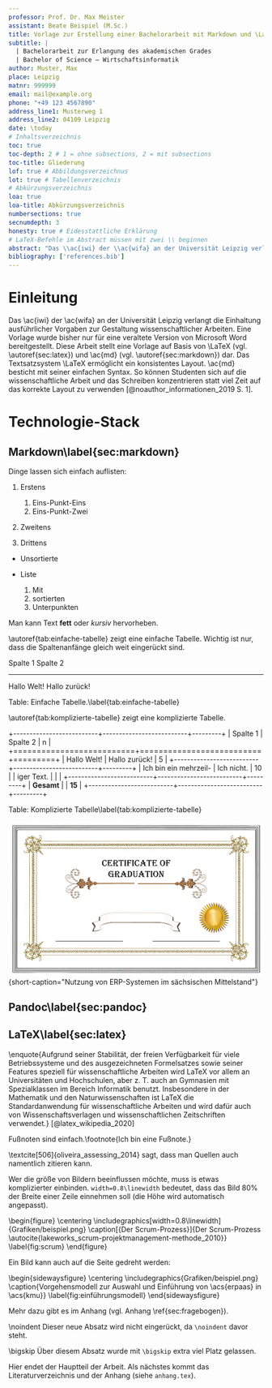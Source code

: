 ```yaml
---
professor: Prof. Dr. Max Meister
assistant: Beate Beispiel (M.Sc.)
title: Vorlage zur Erstellung einer Bachelorarbeit mit Markdown und \LaTeX
subtitle: |
  | Bachelorarbeit zur Erlangung des akademischen Grades
  | Bachelor of Science – Wirtschaftsinformatik
author: Muster, Max
place: Leipzig
matnr: 999999
email: mail@example.org
phone: "+49 123 4567890"
address_line1: Musterweg 1
address_line2: 04109 Leipzig
date: \today
# Inhaltsverzeichnis
toc: true
toc-depth: 2 # 1 = ohne subsections, 2 = mit subsections
toc-title: Gliederung
lof: true # Abbildungsverzeichnus
lot: true # Tabellenverzeichnis
# Abkürzungsverzeichnis
loa: true
loa-title: Abkürzungsverzeichnis
numbersections: true
secnumdepth: 3
honesty: true # Eidesstattliche Erklärung
# LaTeX-Befehle im Abstract müssen mit zwei \\ beginnen
abstract: "Das \\ac{iwi} der \\ac{wifa} an der Universität Leipzig verlangt die Einhaltung ausführlicher Vorgaben zur Gestaltung wissenschaftlicher Arbeiten. Eine Vorlage wurde bisher nur für eine veraltete Version von Microsoft Word bereitgestellt. Diese Arbeit stellt eine Vorlage auf Basis von \\LaTeX und \\ac{md} dar. Das Textsatzsystem \\LaTeX ermöglicht ein konsistentes Layout. \\ac{md} besticht mit seiner einfachen Syntax. So können Studenten sich auf die wissenschaftliche Arbeit und das Schreiben konzentrieren statt viel Zeit auf das korrekte Layout zu verwenden.\\newline\\newline Schlüsselwörter: \\textbf{LaTeX}, \\textbf{wissenschaftliche Arbeit}, \\textbf{Universität Leipzig}."
bibliography: ['references.bib']
---
```


# Einleitung

Das \ac{iwi} der \ac{wifa} an der Universität Leipzig verlangt die Einhaltung ausführlicher Vorgaben zur Gestaltung wissenschaftlicher Arbeiten. Eine Vorlage wurde bisher nur für eine veraltete Version von Microsoft Word bereitgestellt. Diese Arbeit stellt eine Vorlage auf Basis von \LaTeX (vgl. \autoref{sec:latex}) und \ac{md} (vgl. \autoref{sec:markdown}) dar. Das Textsatzsystem \LaTeX ermöglicht ein konsistentes Layout. \ac{md} besticht mit seiner einfachen Syntax. So können Studenten sich auf die wissenschaftliche Arbeit und das Schreiben konzentrieren statt viel Zeit auf das korrekte Layout zu verwenden [@noauthor_informationen_2019 S. 1].

# Technologie-Stack

## Markdown\label{sec:markdown}

Dinge lassen sich einfach auflisten:

1. Erstens

    1. Eins-Punkt-Eins
    2. Eins-Punkt-Zwei

2. Zweitens
3. Drittens

- Unsortierte
- Liste

    1. Mit
    2. sortierten
    3. Unterpunkten

Man kann Text **fett** oder *kursiv* hervorheben.

\autoref{tab:einfache-tabelle} zeigt eine einfache Tabelle. Wichtig ist nur, dass die Spaltenanfänge gleich weit eingerückt sind.

Spalte 1                        Spalte 2
--------------                  ----------------------
Hallo Welt!                     Hallo zurück!

Table: Einfache Tabelle.\label{tab:einfache-tabelle}

\autoref{tab:komplizierte-tabelle} zeigt eine komplizierte Tabelle.

+--------------------------+--------------------------+---------+
| Spalte 1                 | Spalte 2                 | n       | 
+==========================+==========================+=========+
| Hallo Welt!              | Hallo zurück!            | 5       |
+--------------------------+--------------------------+---------+
| Ich bin ein mehrzeil-    | Ich nicht.               | 10      |
| iger Text.               |                          |         |
+--------------------------+--------------------------+---------+
| **Gesamt**               |                          | **15**  |
+--------------------------+--------------------------+---------+

Table: Komplizierte Tabelle\label{tab:komplizierte-tabelle}

![Nutzung von \ac{erp}-Systemen im sächsischen Mittelstand 2013 (n = 203) [in Anlehnung an @leyh_nutzung_2014 Abbildung 1].\label{fig:erp-nutzung}](Grafiken/beispiel.png){short-caption="Nutzung von ERP-Systemen im sächsischen Mittelstand"}

## Pandoc\label{sec:pandoc}


## LaTeX\label{sec:latex}


\enquote{Aufgrund seiner Stabilität, der freien Verfügbarkeit für viele Betriebssysteme und des ausgezeichneten Formelsatzes sowie seiner Features speziell für wissenschaftliche Arbeiten wird LaTeX vor allem an Universitäten und Hochschulen, aber z. T. auch an Gymnasien mit Spezialklassen im Bereich Informatik benutzt. Insbesondere in der Mathematik und den Naturwissenschaften ist LaTeX die Standardanwendung für wissenschaftliche Arbeiten und wird dafür auch von Wissenschaftsverlagen und wissenschaftlichen Zeitschriften verwendet.} [@latex_wikipedia_2020]


Fußnoten sind einfach.\footnote{Ich bin eine Fußnote.}

\textcite[506]{oliveira_assessing_2014} sagt, dass man Quellen auch namentlich zitieren kann.

Wer die größe von Bildern beeinflussen möchte, muss is etwas komplizierter einbinden. `width=0.8\linewidth` bedeutet, dass das Bild 80% der Breite einer Zeile einnehmen soll (die Höhe wird automatisch angepasst).

\begin{figure}
  \centering
  \includegraphics[width=0.8\linewidth]{Grafiken/beispiel.png}
  \caption[{Der Scrum-Prozess}]{Der Scrum-Prozess \autocite{lakeworks_scrum-projektmanagement-methode_2010}}
  \label{fig:scrum}
\end{figure}

Ein Bild kann auch auf die Seite gedreht werden:

\begin{sidewaysfigure}
    \centering
    \includegraphics{Grafiken/beispiel.png}
    \caption{Vorgehensmodell zur Auswahl und Einführung von \acs{erpaas} in \acs{kmu}}
    \label{fig:einführungsmodell}
\end{sidewaysfigure}

Mehr dazu gibt es im Anhang (vgl. Anhang \ref{sec:fragebogen}).

\noindent
Dieser neue Absatz wird nicht eingerückt, da `\noindent` davor steht.

\bigskip
Über diesem Absatz wurde mit `\bigskip` extra viel Platz gelassen.

Hier endet der Hauptteil der Arbeit. Als nächstes kommt das Literaturverzeichnis und der Anhang (siehe `anhang.tex`).

